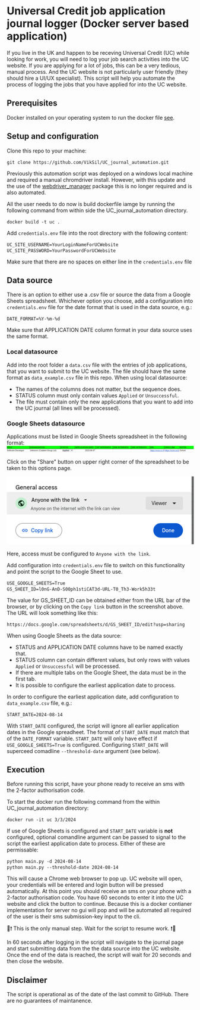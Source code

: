 # Universal Credit job application journal logger (Docker server based application)

If you live in the UK and happen to be receving Universal Credit (UC) while looking for work, you will need to log your job search activities into the UC website. If you are applying for a lot of jobs, this can be a very tedious, manual process. And the UC website is not particularly user friendly (they should hire a UI/UX specialist). This script will help you automate the process of logging the jobs that you have applied for into the UC website.

## Prerequisites
 Docker installed on your operating system to run the docker file [see](https://docs.docker.com/engine/install/).

## Setup and configuration

Clone this repo to your machine:

    git clone https://github.com/VikSil/UC_journal_automation.git

Previously this automation script was deployed on a windows local machine and required a manual chromdriver install. However, with this update and the use of the [webdriver_manager](https://github.com/SergeyPirogov/webdriver_manager) package this is no longer required and is also automated.

All the user needs to do now is build dockerfile iamge by running the following command from within side the UC_journal_automation directory.

    docker build -t uc .    


Add `credentials.env` file into the root directory with the following content:

    UC_SITE_USERNAME=YourLoginNameForUCWebsite
    UC_SITE_PASSWORD=YourPasswordForUCWebsite

Make sure that there are no spaces on either line in the `credentials.env` file

## Data source
 
There is an option to either use a .csv file or source the data from a Google Sheets spreadsheet.
Whichever option you choose, add a configuration into `credentials.env` file for the date format that is used in the data source, e.g.:

    DATE_FORMAT=%Y-%m-%d

Make sure that APPLICATION DATE column format in your data source uses the same format.

### Local datasource

Add into the root folder a `data.csv` file with the entries of job applications, that you want to submit to the UC website. The file should have the same format as `data_example.csv` file in this repo. When using local datasource:

* The names of the columns does not matter, but the sequence does.
* STATUS column must only contain values `Applied` or `Unsuccessful`.
* The file must contain only the new applications that you want to add into the UC journal (all lines will be processed). 

### Google Sheets datasource

Applications must be listed in Google Sheets spreadsheet in the following format:
![Google Sheet example](assets/gs_example.png)

Click on the "Share" button on upper right corner of the spreadsheet to be taken to this options page. 

![Google Sheet sharebox](assets/share_gs.png) 

Here, access must be configured to `Anyone with the link`.

Add configuration into `credentials.env` file to switch on this functionality and point the script to the Google Sheet to use.

    USE_GOOGLE_SHEETS=True
    GS_SHEET_ID=l0nG-AnD-S00ph1stiCAT3d-URL-T0_Th3-Work5h33t

The value for GS_SHEET_ID can be obtained either from the URL bar of the browser, or by clicking on the `Copy link` button in the screenshot above. The URL will look something like this:

    https://docs.google.com/spreadsheets/d/GS_SHEET_ID/edit?usp=sharing

When using Google Sheets as the data source:
 * STATUS and APPLICATION DATE columns have to be named exactly that.
 * STATUS column can contain different values, but only rows with values `Applied` or `Unsuccessful` will be processed.
 * If there are multiple tabs on the Google Sheet, the data must be in the first tab.
 * It is possible to configure the earliest application date to process.

 In order to configure the earliest application date, add configuration to  `data_example.csv` file, e.g.:

    START_DATE=2024-08-14

With `START_DATE` configured, the script will ignore all earlier application dates in the Google spreadheet. The format of `START_DATE` must match that of the `DATE_FORMAT` variable. `START_DATE` will only have effect if `USE_GOOGLE_SHEETS=True` is configured.  Configuring `START_DATE` will superceed comadline `--threshold-date` argument (see below).

## Execution

Before running this script, have your phone ready to receive an sms with the 2-factor authorisation code.

To start the docker run the following command from the within UC_journal_automation directory:

    docker run -it uc 3/3/2024


If use of Google Sheets is configured and `START_DATE` variable is **not** configured, optional comandline argument can be passed to signal to the script the earliest application date to process. Either of these are permissable:

    python main.py -d 2024-08-14
    python main.py --threshold-date 2024-08-14

This will cause a Chrome web browser to pop up. UC website will open, your credentials will be entered and login button will be pressed automatically. At this point you should receive an sms on your phone with a  2-factor authorisation code. You have 60 seconds to enter it into the UC website and click the button to continue.
Because this is a docker contianer implementation for server no gui will pop and will be automated all required of the user is their sms submission-key input to the cli. 

🔴❗ This is the only manual step. Wait for the script to resume work. ❗🔴

In 60 seconds after logging in the script will navigate to the journal page and start submitting data from the the data source into the UC website. Once the end of the data is reached, the script will wait for 20 seconds and then close the website.

## Disclaimer
The script is operational as of the date of the last commit to GitHub. There are no guarantees of maintanence.